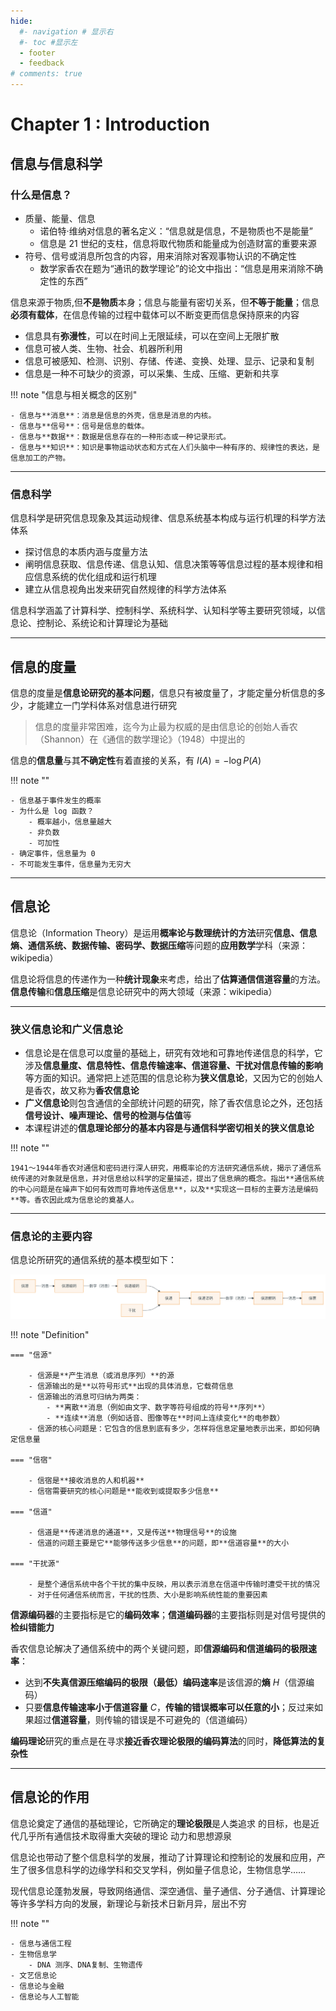 ```yaml
---
hide:
  #- navigation # 显示右
  #- toc #显示左
  - footer
  - feedback
# comments: true
--- 
```


# Chapter 1 : Introduction

## 信息与信息科学

### 什么是信息？

- 质量、能量、信息
    - 诺伯特·维纳对信息的著名定义：“信息就是信息，不是物质也不是能量”
    - 信息是 21 世纪的支柱，信息将取代物质和能量成为创造财富的重要来源
- 符号、信号或消息所包含的内容，用来消除对客观事物认识的不确定性
    - 数学家香农在题为“通讯的数学理论”的论文中指出：“信息是用来消除不确定性的东西”

信息来源于物质,但**不是物质**本身；信息与能量有密切关系，但**不等于能量**；信息**必须有载体**，在信息传输的过程中载体可以不断变更而信息保持原来的内容

- 信息具有**弥漫性**，可以在时间上无限延续，可以在空间上无限扩散
- 信息可被人类、生物、社会、机器所利用
- 信息可被感知、检测、识别、存储、传递、变换、处理、显示、记录和复制
- 信息是一种不可缺少的资源，可以采集、生成、压缩、更新和共享

!!! note "信息与相关概念的区别"

	- 信息与**消息**：消息是信息的外壳，信息是消息的内核。
	- 信息与**信号**：信号是信息的载体。
	- 信息与**数据**：数据是信息存在的一种形态或一种记录形式。
	- 信息与**知识**：知识是事物运动状态和方式在人们头脑中一种有序的、规律性的表达，是信息加工的产物。
***
### 信息科学

信息科学是研究信息现象及其运动规律、信息系统基本构成与运行机理的科学方法体系

- 探讨信息的本质内涵与度量方法
- 阐明信息获取、信息传递、信息认知、信息决策等等信息过程的基本规律和相应信息系统的优化组成和运行机理
- 建立从信息视角出发来研究自然规律的科学方法体系

信息科学涵盖了计算科学、控制科学、系统科学、认知科学等主要研究领域，以信息论、控制论、系统论和计算理论为基础
***
## 信息的度量

信息的度量是**信息论研究的基本问题**，信息只有被度量了，才能定量分析信息的多少，才能建立一门学科体系对信息进行研究

> 信息的度量非常困难，迄今为止最为权威的是由信息论的创始人香农（Shannon）在《通信的数学理论》（1948）中提出的

信息的**信息量**与其**不确定性**有着直接的关系，有 $I(A)=-\log P(A)$

!!! note ""

	- 信息基于事件发生的概率
	- 为什么是 log 函数？
	    - 概率越小，信息量越大
	    - 非负数
	    - 可加性
	- 确定事件，信息量为 0
	- 不可能发生事件，信息量为无穷大
***
## 信息论

信息论（Information Theory）是运用**概率论与数理统计的方法**研究**信息、信息熵、通信系统、数据传输、密码学、数据压缩**等问题的**应用数学**学科（来源：wikipedia）

信息论将信息的传递作为一种**统计现象**来考虑，给出了**估算通信信道容量**的方法。**信息传输**和**信息压缩**是信息论研究中的两大领域（来源：wikipedia）
***
### 狭义信息论和广义信息论

- 信息论是在信息可以度量的基础上，研究有效地和可靠地传递信息的科学，它涉及**信息量度、信息特性、信息传输速率、信道容量、干扰对信息传输的影响**等方面的知识。通常把上述范围的信息论称为**狭义信息论**，又因为它的创始人是香农，故又称为**香农信息论**
- **广义信息论**则包含通信的全部统计问题的研究，除了香农信息论之外，还包括**信号设计、噪声理论、信号的检测与估值**等
- 本课程讲述的**信息理论部分的基本内容是与通信科学密切相关的狭义信息论**

!!! note ""

	1941～1944年香农对通信和密码进行深人研究，用概率论的方法研究通信系统，揭示了通信系统传递的对象就是信息，并对信息给以科学的定量描述，提出了信息熵的概念。指出**通信系统的中心问题是在噪声下如何有效而可靠地传送信息**，以及**实现这一目标的主要方法是编码**等。香农因此成为信息论的奠基人。
***
### 信息论的主要内容

信息论所研究的通信系统的基本模型如下：

![](../../../assets/Pasted%20image%2020250223202145.png)

!!! note "Definition"

	=== "信源"
	
		- 信源是**产生消息（或消息序列）**的源
		- 信源输出的是**以符号形式**出现的具体消息，它载荷信息
		- 信源输出的消息可归纳为两类：
		    - **离散**消息（例如由文字、数字等符号组成的符号**序列**）
		    - **连续**消息（例如话音、图像等在**时间上连续变化**的电参数）
		- 信源的核心问题是：它包含的信息到底有多少，怎样将信息定量地表示出来，即如何确定信息量
	
	=== "信宿"
	
		- 信宿是**接收消息的人和机器**
		- 信宿需要研究的核心问题是**能收到或提取多少信息**
	
	=== "信道"
	
		- 信道是**传递消息的通道**，又是传送**物理信号**的设施
		- 信道的问题主要是它**能够传送多少信息**的问题，即**信道容量**的大小
	
	=== "干扰源"
	
		- 是整个通信系统中各个干扰的集中反映，用以表示消息在信道中传输时遭受干扰的情况
		- 对于任何通信系统而言，干扰的性质、大小是影响系统性能的重要因素

**信源编码器**的主要指标是它的**编码效率**；**信道编码器**的主要指标则是对信号提供的**检纠错能力**

香农信息论解决了通信系统中的两个关键问题，即**信源编码和信道编码的极限速率**：

- 达到**不失真信源压缩编码的极限（最低）编码速率**是该信源的**熵** $H$（信源编码）
- 只要**信息传输速率小于信道容量** $C$，**传输的错误概率可以任意的小**；反过来如果超过**信道容量**，则传输的错误是不可避免的（信道编码）

**编码理论**研究的重点是在寻求**接近香农理论极限的编码算法**的同时，**降低算法的复杂性**
***
## 信息论的作用

信息论奠定了通信的基础理论，它所确定的**理论极限**是人类追求 的目标，也是近代几乎所有通信技术取得重大突破的理论 动力和思想源泉

信息论也带动了整个信息科学的发展，推动了计算理论和控制论的发展和应用，产生了很多信息科学的边缘学科和交叉学科，例如量子信息论，生物信息学……

现代信息论蓬勃发展，导致网络通信、深空通信、量子通信、分子通信、计算理论等许多学科方向的发展，新理论与新技术日新月异，层出不穷

!!! note ""

	- 信息与通信工程
	- 生物信息学
	    - DNA 测序、DNA复制、生物遗传
	- 文艺信息论
	- 信息论与金融
	- 信息论与人工智能
